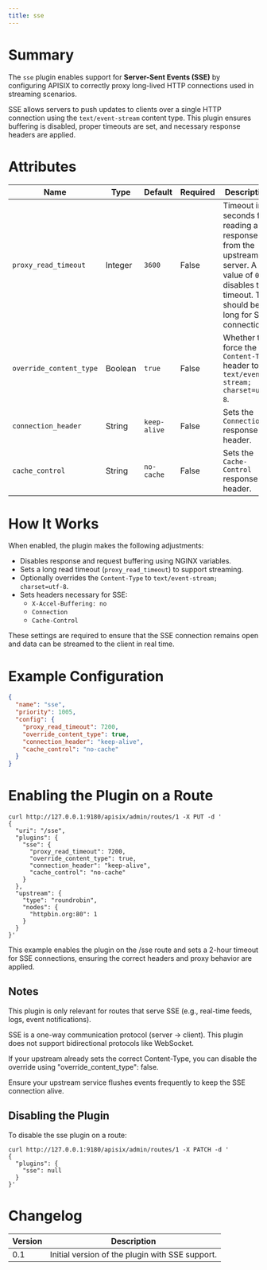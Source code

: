 ```yaml
---
title: sse
---
```


# Summary

The `sse` plugin enables support for **Server-Sent Events (SSE)** by configuring APISIX to correctly proxy long-lived HTTP connections used in streaming scenarios.

SSE allows servers to push updates to clients over a single HTTP connection using the `text/event-stream` content type. This plugin ensures buffering is disabled, proper timeouts are set, and necessary response headers are applied.

# Attributes

| Name                    | Type    | Default      | Required | Description                                                                                                                                       |
| ----------------------- | ------- | ------------ | -------- | ------------------------------------------------------------------------------------------------------------------------------------------------- |
| `proxy_read_timeout`    | Integer | `3600`       | False    | Timeout in seconds for reading a response from the upstream server. A value of `0` disables the timeout. This should be long for SSE connections. |
| `override_content_type` | Boolean | `true`       | False    | Whether to force the `Content-Type` header to `text/event-stream; charset=utf-8`.                                                                 |
| `connection_header`     | String  | `keep-alive` | False    | Sets the `Connection` response header.                                                                                                            |
| `cache_control`         | String  | `no-cache`   | False    | Sets the `Cache-Control` response header.                                                                                                         |

# How It Works

When enabled, the plugin makes the following adjustments:

- Disables response and request buffering using NGINX variables.
- Sets a long read timeout (`proxy_read_timeout`) to support streaming.
- Optionally overrides the `Content-Type` to `text/event-stream; charset=utf-8`.
- Sets headers necessary for SSE:
  - `X-Accel-Buffering: no`
  - `Connection`
  - `Cache-Control`

These settings are required to ensure that the SSE connection remains open and data can be streamed to the client in real time.

# Example Configuration

```json
{
  "name": "sse",
  "priority": 1005,
  "config": {
    "proxy_read_timeout": 7200,
    "override_content_type": true,
    "connection_header": "keep-alive",
    "cache_control": "no-cache"
  }
}
```


# Enabling the Plugin on a Route

```
curl http://127.0.0.1:9180/apisix/admin/routes/1 -X PUT -d '
{
  "uri": "/sse",
  "plugins": {
    "sse": {
      "proxy_read_timeout": 7200,
      "override_content_type": true,
      "connection_header": "keep-alive",
      "cache_control": "no-cache"
    }
  },
  "upstream": {
    "type": "roundrobin",
    "nodes": {
      "httpbin.org:80": 1
    }
  }
}'
```

This example enables the plugin on the /sse route and sets a 2-hour timeout for SSE connections, ensuring the correct headers and proxy behavior are applied.


## Notes

This plugin is only relevant for routes that serve SSE (e.g., real-time feeds, logs, event notifications).

SSE is a one-way communication protocol (server → client). This plugin does not support bidirectional protocols like WebSocket.

If your upstream already sets the correct Content-Type, you can disable the override using "override_content_type": false.

Ensure your upstream service flushes events frequently to keep the SSE connection alive.

## Disabling the Plugin

To disable the sse plugin on a route:

```
curl http://127.0.0.1:9180/apisix/admin/routes/1 -X PATCH -d '
{
  "plugins": {
    "sse": null
  }
}'
```

# Changelog

| Version | Description                                     |
| ------- | ----------------------------------------------- |
| 0.1     | Initial version of the plugin with SSE support. |
